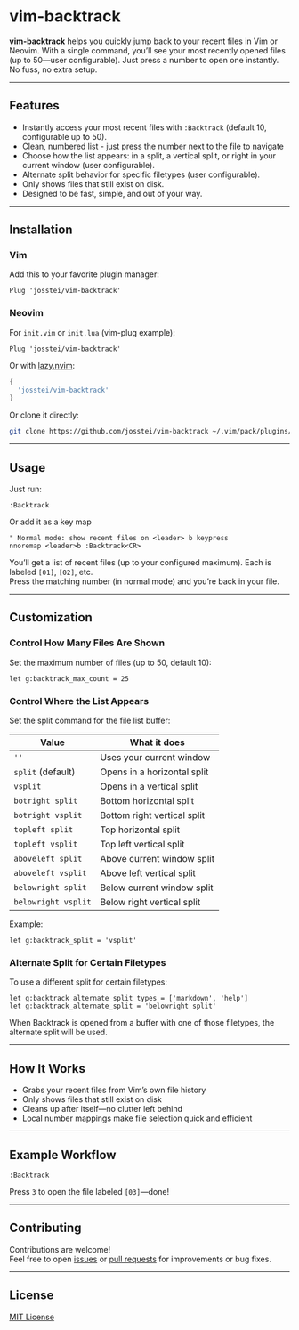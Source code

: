 # vim-backtrack

**vim-backtrack** helps you quickly jump back to your recent files in Vim or Neovim. With a single command, you’ll see your most recently opened files (up to 50—user configurable). Just press a number to open one instantly. No fuss, no extra setup.

---

## Features

- Instantly access your most recent files with `:Backtrack` (default 10, configurable up to 50).
- Clean, numbered list - just press the number next to the file to navigate
- Choose how the list appears: in a split, a vertical split, or right in your current window (user configurable).
- Alternate split behavior for specific filetypes (user configurable).
- Only shows files that still exist on disk.
- Designed to be fast, simple, and out of your way.

---

## Installation

### Vim

Add this to your favorite plugin manager:

```vim
Plug 'josstei/vim-backtrack'
```

### Neovim

For `init.vim` or `init.lua` (vim-plug example):

```vim
Plug 'josstei/vim-backtrack'
```

Or with [lazy.nvim](https://github.com/folke/lazy.nvim):

```lua
{
  'josstei/vim-backtrack'
}
```

Or clone it directly:

```sh
git clone https://github.com/josstei/vim-backtrack ~/.vim/pack/plugins/start/vim-backtrack
```

---

## Usage

Just run:

```vim
:Backtrack
```
Or add it as a key map

```vim
" Normal mode: show recent files on <leader> b keypress
nnoremap <leader>b :Backtrack<CR>
```

You’ll get a list of recent files (up to your configured maximum). Each is labeled `[01]`, `[02]`, etc.  
Press the matching number (in normal mode) and you’re back in your file.

---

## Customization

### Control How Many Files Are Shown

Set the maximum number of files (up to 50, default 10):

```vim
let g:backtrack_max_count = 25
```

### Control Where the List Appears

Set the split command for the file list buffer:

| Value                | What it does                     |
|----------------------|----------------------------------|
| `''`                 | Uses your current window         |
| `split` (default)    | Opens in a horizontal split      |
| `vsplit`             | Opens in a vertical split        |
| `botright split`     | Bottom horizontal split          |
| `botright vsplit`    | Bottom right vertical split      |
| `topleft split`      | Top horizontal split             |
| `topleft vsplit`     | Top left vertical split          |
| `aboveleft split`    | Above current window split       |
| `aboveleft vsplit`   | Above left vertical split        |
| `belowright split`   | Below current window split       |
| `belowright vsplit`  | Below right vertical split       |

Example:
```vim
let g:backtrack_split = 'vsplit'
```

### Alternate Split for Certain Filetypes

To use a different split for certain filetypes:

```vim
let g:backtrack_alternate_split_types = ['markdown', 'help']
let g:backtrack_alternate_split = 'belowright split'
```

When Backtrack is opened from a buffer with one of those filetypes, the alternate split will be used.

---

## How It Works

- Grabs your recent files from Vim’s own file history
- Only shows files that still exist on disk
- Cleans up after itself—no clutter left behind
- Local number mappings make file selection quick and efficient

---

## Example Workflow

```vim
:Backtrack
```
Press `3` to open the file labeled `[03]`—done!

---

## Contributing

Contributions are welcome!  
Feel free to open [issues](https://github.com/josstei/vim-backtrack/issues) or [pull requests](https://github.com/josstei/vim-backtrack/pulls) for improvements or bug fixes.

---

## License

[MIT License](LICENSE)
